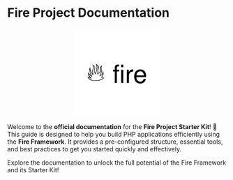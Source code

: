 # Fire Project Documentation

<div align="center">
    <img src="./public/fire.svg" alt="Fire Project Logo" width="200">
</div>

Welcome to the **official documentation** for the **Fire Project Starter Kit**! 🚀  
This guide is designed to help you build PHP applications efficiently using the **Fire Framework**. It provides a pre-configured structure, essential tools, and best practices to get you started quickly and effectively.

Explore the documentation to unlock the full potential of the Fire Framework and its Starter Kit!
